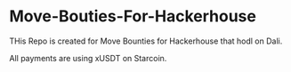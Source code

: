 # Move-Bouties-For-Hackerhouse

THis Repo is created for Move Bounties for Hackerhouse that hodl on Dali.

All payments are using xUSDT on Starcoin.
